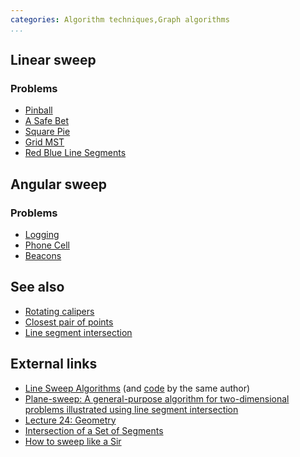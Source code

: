 ```yaml
---
categories: Algorithm techniques,Graph algorithms
...
```


## Linear sweep

### Problems
* [Pinball](https://open.kattis.com/problems/pinball)
* [A Safe Bet](https://open.kattis.com/problems/safebet)
* [Square Pie](https://open.kattis.com/problems/squarepie)
* [Grid MST](https://open.kattis.com/problems/gridmst)
* [Red Blue Line Segments](http://www.spoj.com/problems/CS345A1/)

## Angular sweep

### Problems
* [Logging](https://code.google.com/codejam/contest/4224486/dashboard#s=p2&a=2)
* [Phone Cell](http://contest.felk.cvut.cz/07cerc/solved/c/)
* [Beacons](https://open.kattis.com/problems/beacons)

## See also
* [Rotating calipers]()
* [Closest pair of points]()
* [Line segment intersection]()

## External links
* [Line Sweep Algorithms](https://www.topcoder.com/community/data-science/data-science-tutorials/line-sweep-algorithms/) (and [code](https://apps.topcoder.com/forums/?module=Thread&threadID=684537&start=0) by the same author)
* [Plane-sweep: A general-purpose algorithm for two-dimensional problems illustrated using line segment intersection](http://www.jn.inf.ethz.ch/education/script/P6_C25.pdf)
* [Lecture 24: Geometry](http://courses.csail.mit.edu/6.006/spring11/lectures/lec24.pdf)
* [Intersection of a Set of Segments](http://geomalgorithms.com/a09-_intersect-3.html)
* [How to sweep like a Sir](http://codeforces.com/blog/entry/20377)
